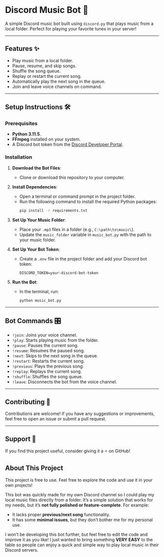 # Discord Music Bot 🎵

A simple Discord music bot built using `discord.py` that plays music from a local folder. Perfect for playing your favorite tunes in your server!

---

## Features ✨
- Play music from a local folder.
- Pause, resume, and skip songs.
- Shuffle the song queue.
- Replay or restart the current song.
- Automatically play the next song in the queue.
- Join and leave voice channels on command.

---

## Setup Instructions 🛠️

### Prerequisites
- **Python 3.11.5**.
- **FFmpeg** installed on your system.
- A Discord bot token from the [Discord Developer Portal](https://discord.com/developers/applications).

### Installation
1. **Download the Bot Files**:
   - Clone or download this repository to your computer.

2. **Install Dependencies**:
   - Open a terminal or command prompt in the project folder.
   - Run the following command to install the required Python packages:
     ```bash
     pip install -r requirements.txt
     ```

3. **Set Up Your Music Folder**:
   - Place your `.mp3` files in a folder (e.g., `C:\path\to\music\`).
   - Update the `music_folder` variable in `music_bot.py` with the path to your music folder.

4. **Set Up Your Bot Token**:
   - Create a `.env` file in the project folder and add your Discord bot token:
     ```
     DISCORD_TOKEN=your-discord-bot-token
     ```

5. **Run the Bot**:
   - In the terminal, run:
     ```bash
     python music_bot.py
     ```

---

## Bot Commands 🎛️
- `!join`: Joins your voice channel.
- `!play`: Starts playing music from the folder.
- `!pause`: Pauses the current song.
- `!resume`: Resumes the paused song.
- `!next`: Skips to the next song in the queue.
- `!restart`: Restarts the current song.
- `!previous`: Plays the previous song.
- `!replay`: Replays the current song.
- `!shuffle`: Shuffles the song queue.
- `!leave`: Disconnects the bot from the voice channel.

---

## Contributing 🤝
Contributions are welcome! If you have any suggestions or improvements, feel free to open an issue or submit a pull request.


---

## Support 💖
If you find this project useful, consider giving it a ⭐ on GitHub!

## About This Project
This project is free to use. Feel free to explore the code and use it in your own projects!

This bot was quickly made for my own Discord channel so I could play my local music files directly from a folder. It’s a simple solution that works for my needs, but it’s **not fully polished or feature-complete**. For example:
- It lacks proper **previous/next song** functionality.
- It has some **minimal issues**, but they don’t bother me for my personal use.

I won’t be developing this bot further, but feel free to edit the code and improve it as you like! I just wanted to bring something **VERY EASY** to the table so people can enjoy a quick and simple way to play local music in their Discord servers.
